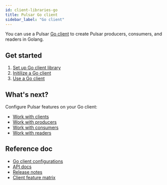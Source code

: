 ```yaml
---
id: client-libraries-go
title: Pulsar Go client
sidebar_label: "Go client"
---
```


You can use a Pulsar [Go client](https://github.com/apache/pulsar-client-go) to create Pulsar producers, consumers, and readers in Golang.

## Get started

1. [Set up Go client library](client-libraries-go-setup.md)
2. [Initilize a Go client](client-libraries-go-initialize.md)
3. [Use a Go client](client-libraries-go-use.md)

## What's next?

Configure Pulsar features on your Go client:
- [Work with clients](client-libraries-client-objects.md)
- [Work with producers](client-libraries-producers.md)
- [Work with consumers](client-libraries-consumers.md)
- [Work with readers](client-libraries-readers.md)


## Reference doc

- [Go client configurations](client-libraries-go-configs.md)
- [API docs](https://pkg.go.dev/github.com/apache/pulsar-client-go/pulsar)
- [Release notes](/release-notes/client-go)
- [Client feature matrix](https://docs.google.com/spreadsheets/d/1YHYTkIXR8-Ql103u-IMI18TXLlGStK8uJjDsOOA0T20/edit#gid=1784579914)